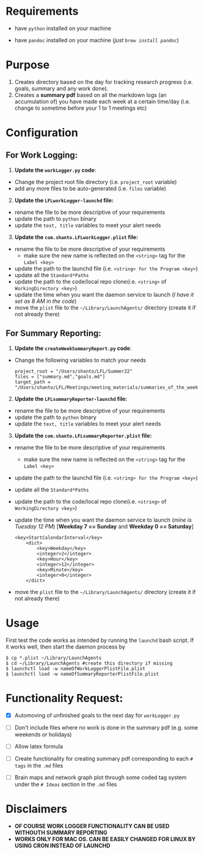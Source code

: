 # Requirements

- have `python` installed on your machine

- have `pandoc` installed on your machine (*just `brew install pandoc`*)

# Purpose

1. Creates directory based on the day for tracking research progress (i.e. goals, summary and any work done). 
2. Creates a **summary pdf** based on all the markdown logs (an accumulation of) you have made each week at a certain time/day (i.e. change to sometime before your 1 to 1 meetings etc)

# Configuration

## For Work Logging:

1. **Update the `workLogger.py` code**: 
  - Change the project root file directory (i.e. `project_root` variable)
  - add any more files to be auto-generated (i.e. `files` variable)

2. **Update the `LFLworkLogger-launchd` file:**
  - rename the file to be more descriptive of your requirements
  - update the path to `python` binary
  - update the `text, title` variables to meet your alert needs


3. **Update the `com.shanto.LFLworkLogger.plist` file:**
  - rename the file to be more descriptive of your requirements
    - make sure the new name is reflected on the `<string>` tag for the `Label <key>`
  - update the path to the launchd file (i.e. `<string> for the Program <key>`)
  - update all the `Standard*Paths`
  - update the path to the code/local repo clone(i.e. `<string>` of `WorkingDirectory <key>`)
  - update the time when you want the daemon service to launch (*I have it set as 8 AM in the code*)
  - move the `plist` file to the `~/Library/LaunchAgents/` directory (create it if not already there)


## For Summary Reporting:

1. **Update the `createWeekSummaryReport.py` code**: 
  - Change the following variables to match your needs
    ```
    project_root = "/Users/shanto/LFL/Summer22"
    files = ["summary.md","goals.md"]
    target_path = "/Users/shanto/LFL/Meetings/meeting_materials/summaries_of_the_week"
    ```


2. **Update the `LFLsummaryReporter-launchd` file:**
  - rename the file to be more descriptive of your requirements
  - update the path to `python` binary
  - update the `text, title` variables to meet your alert needs


3. **Update the `com.shanto.LFLsummaryReporter.plist` file:**
  - rename the file to be more descriptive of your requirements
    - make sure the new name is reflected on the `<string>` tag for the `Label <key>`
  - update the path to the launchd file (i.e. `<string> for the Program <key>`)
  - update all the `Standard*Paths`
  - update the path to the code/local repo clone(i.e. `<string>` of `WorkingDirectory <key>`)
  - update the time when you want the daemon service to launch (*mine is Tuesday 12 PM*) [**Weekday 7 == Sunday** and **Weekday 0 == Saturday**]

    ```
    <key>StartCalendarInterval</key>
        <dict>
            <key>Weekday</key>
            <integer>2</integer>
            <key>Hour</key>
            <integer>12</integer>
            <key>Minute</key>
            <integer>0</integer>
        </dict>
      ```

  - move the `plist` file to the `~/Library/LaunchAgents/` directory (create it if not already there)


# Usage

First test the code works as intended by running the `launchd` bash script. If it works well, then start the daemon process by 

```
$ cp *.plist ~/Library/LaunchAgents
$ cd ~/Library/LaunchAgents #create this directory if missing
$ launchctl load -w nameOfWorkLoggerPlistFile.plist 
$ launchctl load -w nameOfSummaryReporterPlistFile.plist
```

# Functionality Request:

- [x] Automoving of unfinished goals to the next day for `workLogger.py`

- [ ] Don't include files where no work is done in the summary pdf (e.g. some weekends or holidays)

- [ ] Allow latex formula

- [ ] Create functionality for creating summary pdf corresponding to each `# tags` in the `.md` files

- [ ] Brain maps and network graph plot through some coded tag system under the `# Ideas` section in the `.md` files


# Disclaimers

- **OF COURSE WORK LOGGER FUNCTIONALITY CAN BE USED WITHOUTH SUMMARY REPORTING**
- **WORKS ONLY FOR MAC OS. CAN BE EASILY CHANGED FOR LINUX BY USING CRON INSTEAD OF LAUNCHD**
